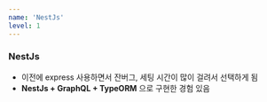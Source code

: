```yaml
---
name: 'NestJs'
level: 1
---
```


### NestJs

- 이전에 express 사용하면서 잔버그, 세팅 시간이 많이 걸려서 선택하게 됨
- **NestJs + GraphQL + TypeORM** 으로 구현한 경험 있음
